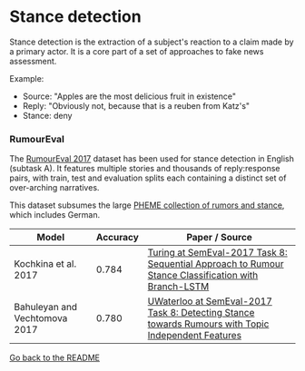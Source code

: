 # Stance detection

Stance detection is the extraction of a subject's reaction to a claim made by a primary actor. It is a core part of a set of approaches to fake news assessment.

Example:

* Source: "Apples are the most delicious fruit in existence"
* Reply: "Obviously not, because that is a reuben from Katz's"
* Stance: deny

### RumourEval

The [RumourEval 2017](http://www.aclweb.org/anthology/S/S17/S17-2006.pdf) dataset has been used for stance detection in English (subtask A). It features multiple stories and thousands of reply:response pairs, with train, test and evaluation splits each containing a distinct set of over-arching narratives.

This dataset subsumes the large [PHEME collection of rumors and stance](http://journals.plos.org/plosone/article?id=10.1371/journal.pone.0150989), which includes German.

| Model           | Accuracy  |  Paper / Source |
| ------------- | ----- | --- |
| Kochkina et al. 2017 | 0.784 | [Turing at SemEval-2017 Task 8: Sequential Approach to Rumour Stance Classification with Branch-LSTM](http://www.aclweb.org/anthology/S/S17/S17-2083.pdf)|
| Bahuleyan and Vechtomova 2017| 0.780 | [UWaterloo at SemEval-2017 Task 8: Detecting Stance towards Rumours with Topic Independent Features](http://www.aclweb.org/anthology/S/S17/S17-2080.pdf) |

[Go back to the README](../README.md)

